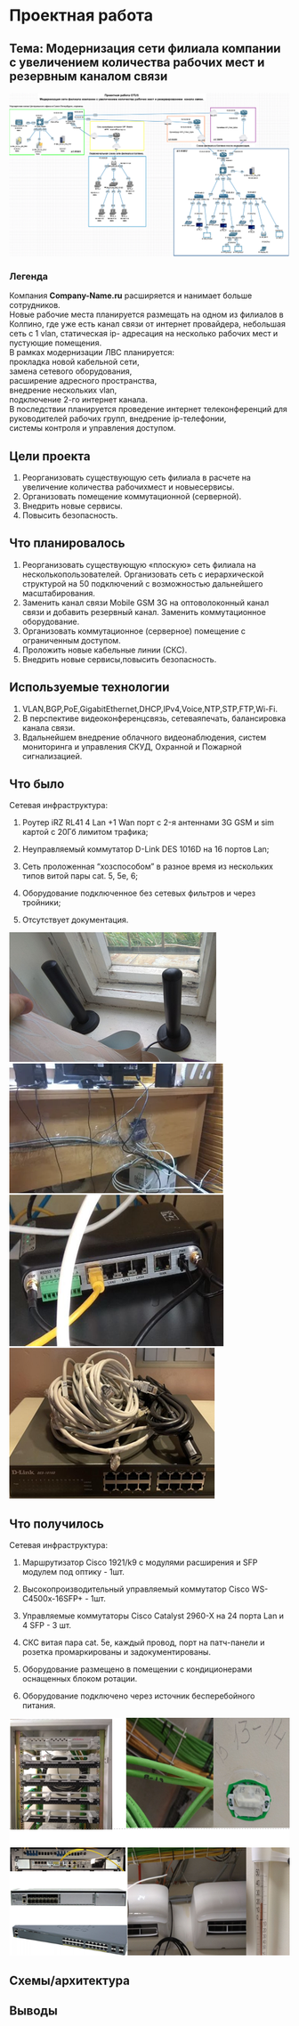 # Проектная работа
## Тема: Модернизация сети филиала компании с увеличением количества рабочих мест и резервным каналом связи
![alt text](image.png)
### Легенда
Компания <b>Company-Name.ru</b> расширяется и нанимает больше сотрудников.  
Новые рабочие места планируется размещать на одном из филиалов в Колпино, где уже есть канал связи от интернет провайдера, небольшая сеть с 1 vlan, статическая ip- адресация на несколько рабочих мест и пустующие помещения.   
В рамках модернизации ЛВС планируется:  
прокладка новой кабельной сети,  
замена сетевого оборудования,  
расширение адресного пространства,  
внедрение нескольких vlan,  
подключение 2-го интернет канала.  
В последствии планируется 
проведение интернет телеконференций для руководителей рабочих групп, 
внедрение ip-телефонии,  
системы контроля и управления доступом. 

## Цели проекта

1. Реорганизовать существующую сеть филиала в расчете на увеличение количества рабочихмест и новыесервисы.
2. Организовать помещение коммутационной (серверной).
3. Внедрить новые сервисы.
4. Повысить безопасность.  

## Что планировалось

1. Реорганизовать существующую «плоскую» сеть филиала на несколькопользователей.  Организовать сеть с иерархической структурой на 50 подключений с возможностью дальнейшего масштабирования.  
2. Заменить канал связи Mobile GSM 3G на оптоволоконный канал связи и добавить резервный канал.   Заменить коммутационное оборудование.
3. Организовать коммутационное (серверное) помещение с ограниченным доступом.  
4. Проложить новые кабельные линии (СКС).
5. Внедрить новые сервисы,повысить безопасность.

## Используемые технологии

1. VLAN,BGP,PoE,GigabitEthernet,DHCP,IPv4,Voice,NTP,STP,FTP,Wi-Fi.  
2. В перспективе видеоконференцсвязь, сетеваяпечать, балансировка канала связи.  
3. Вдальнейшем внедрение облачного видеонаблюдения, систем мониторинга и управления СКУД, Охранной и Пожарной сигнализацией.

## Что было

Сетевая инфраструктура:
1. Роутер iRZ RL41 4 Lan +1 Wan порт c 2-я антеннами 3G GSM и sim картой с 20Гб лимитом трафика;

2. Неуправляемый коммутатор D-Link DES 1016D на 16 портов Lan;

3. Сеть проложенная “хозспособом” в разное время из нескольких типов витой пары cat. 5, 5e, 6;

4. Оборудование подключенное без сетевых фильтров и через тройники;

5. Отсутствует документация.

![alt text](image-1.png) ![alt text](image-2.png)
![alt text](image-3.png) ![alt text](image-4.png)

## Что получилось

Сетевая инфраструктура:

1. Маршрутизатор Cisco 1921/k9 с модулями расширения и SFP модулем под оптику - 1шт.

2. Высокопроизводительный управляемый коммутатор Cisco WS-C4500x-16SFP+  - 1шт.

3. Управляемые коммутаторы Cisco Catalyst 2960-X на 24 порта Lan и 4 SFP -      3 шт.

3. СКС витая пара cat. 5e, каждый провод, порт на патч-панели и розетка промаркированы и задокументированы.

4. Оборудование размещено в помещении с кондиционерами оснащенных блоком ротации.

5. Оборудование подключено через источник бесперебойного питания.

![alt text](image-5.png)







## Схемы/архитектура

## Выводы









